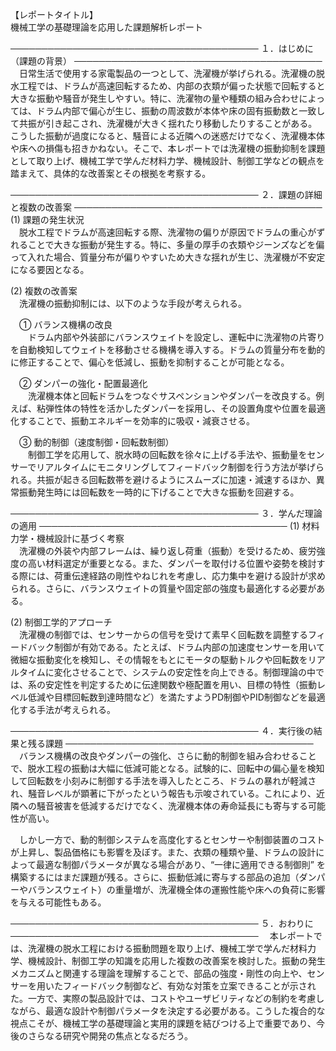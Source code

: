 【レポートタイトル】  
機械工学の基礎理論を応用した課題解析レポート

────────────────────────────────────────
１．はじめに（課題の背景）
────────────────────────────────────────
　日常生活で使用する家電製品の一つとして、洗濯機が挙げられる。洗濯機の脱水工程では、ドラムが高速回転するため、内部の衣類が偏った状態で回転すると大きな振動や騒音が発生しやすい。特に、洗濯物の量や種類の組み合わせによっては、ドラム内部で偏心が生じ、振動の周波数が本体や床の固有振動数と一致して共振が引き起こされ、洗濯機が大きく揺れたり移動したりすることがある。こうした振動が過度になると、騒音による近隣への迷惑だけでなく、洗濯機本体や床への損傷も招きかねない。そこで、本レポートでは洗濯機の振動抑制を課題として取り上げ、機械工学で学んだ材料力学、機械設計、制御工学などの観点を踏まえて、具体的な改善案とその根拠を考察する。

────────────────────────────────────────
２．課題の詳細と複数の改善案
────────────────────────────────────────
(1) 課題の発生状況  
　脱水工程でドラムが高速回転する際、洗濯物の偏りが原因でドラムの重心がずれることで大きな振動が発生する。特に、多量の厚手の衣類やジーンズなどを偏って入れた場合、質量分布が偏りやすいため大きな揺れが生じ、洗濯機が不安定になる要因となる。

(2) 複数の改善案  
　洗濯機の振動抑制には、以下のような手段が考えられる。

　① バランス機構の改良  
　　ドラム内部や外装部にバランスウェイトを設定し、運転中に洗濯物の片寄りを自動検知してウェイトを移動させる機構を導入する。ドラムの質量分布を動的に修正することで、偏心を低減し、振動を抑制することが可能となる。

　② ダンパーの強化・配置最適化  
　　洗濯機本体と回転ドラムをつなぐサスペンションやダンパーを改良する。例えば、粘弾性体の特性を活かしたダンパーを採用し、その設置角度や位置を最適化することで、振動エネルギーを効率的に吸収・減衰させる。

　③ 動的制御（速度制御・回転数制御）  
　　制御工学を応用して、脱水時の回転数を徐々に上げる手法や、振動量をセンサーでリアルタイムにモニタリングしてフィードバック制御を行う方法が挙げられる。共振が起きる回転数帯を避けるようにスムーズに加速・減速するほか、異常振動発生時には回転数を一時的に下げることで大きな振動を回避する。

────────────────────────────────────────
３．学んだ理論の適用
────────────────────────────────────────
(1) 材料力学・機械設計に基づく考察  
　洗濯機の外装や内部フレームは、繰り返し荷重（振動）を受けるため、疲労強度の高い材料選定が重要となる。また、ダンパーを取付ける位置や姿勢を検討する際には、荷重伝達経路の剛性やねじれを考慮し、応力集中を避ける設計が求められる。さらに、バランスウェイトの質量や固定部の強度も最適化する必要がある。

(2) 制御工学的アプローチ  
　洗濯機の制御では、センサーからの信号を受けて素早く回転数を調整するフィードバック制御が有効である。たとえば、ドラム内部の加速度センサーを用いて微細な振動変化を検知し、その情報をもとにモータの駆動トルクや回転数をリアルタイムに変化させることで、システムの安定性を向上できる。制御理論の中では、系の安定性を判定するために伝達関数や極配置を用い、目標の特性（振動レベル低減や目標回転数到達時間など）を満たすようPD制御やPID制御などを最適化する手法が考えられる。

────────────────────────────────────────
４．実行後の結果と残る課題
────────────────────────────────────────
　バランス機構の改良やダンパーの強化、さらに動的制御を組み合わせることで、脱水工程の振動は大幅に低減可能となる。試験的に、回転中の偏心量を検知して回転数を小刻みに制御する手法を導入したところ、ドラムの暴れが軽減され、騒音レベルが顕著に下がったという報告も示唆されている。これにより、近隣への騒音被害を低減するだけでなく、洗濯機本体の寿命延長にも寄与する可能性が高い。

　しかし一方で、動的制御システムを高度化するとセンサーや制御装置のコストが上昇し、製品価格にも影響を及ぼす。また、衣類の種類や量、ドラムの設計によって最適な制御パラメータが異なる場合があり、“一律に適用できる制御則” を構築するにはまだ課題が残る。さらに、振動低減に寄与する部品の追加（ダンパーやバランスウェイト）の重量増が、洗濯機全体の運搬性能や床への負荷に影響を与える可能性もある。

────────────────────────────────────────
５．おわりに
────────────────────────────────────────
　本レポートでは、洗濯機の脱水工程における振動問題を取り上げ、機械工学で学んだ材料力学、機械設計、制御工学の知識を応用した複数の改善案を検討した。振動の発生メカニズムと関連する理論を理解することで、部品の強度・剛性の向上や、センサーを用いたフィードバック制御など、有効な対策を立案できることが示された。一方で、実際の製品設計では、コストやユーザビリティなどの制約を考慮しながら、最適な設計や制御パラメータを決定する必要がある。こうした複合的な視点こそが、機械工学の基礎理論と実用的課題を結びつける上で重要であり、今後のさらなる研究や開発の焦点となるだろう。